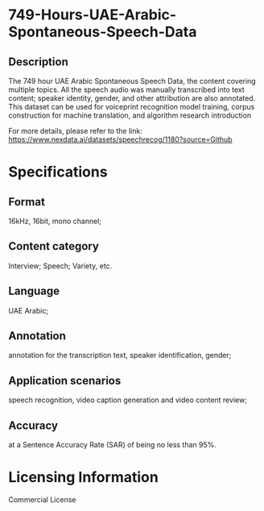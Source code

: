 # 749-Hours-UAE-Arabic-Spontaneous-Speech-Data

## Description
The 749 hour UAE Arabic Spontaneous Speech Data, the content covering multiple topics. All the speech audio was manually transcribed into text content; speaker identity, gender, and other attribution are also annotated. This dataset can be used for voiceprint recognition model training, corpus construction for machine translation, and algorithm research introduction

For more details, please refer to the link: https://www.nexdata.ai/datasets/speechrecog/1180?source=Github


# Specifications
## Format
16kHz, 16bit, mono channel;
## Content category
Interview; Speech; Variety, etc.
## Language
UAE Arabic;
## Annotation
annotation for the transcription text, speaker identification, gender;
## Application scenarios
speech recognition, video caption generation and video content review;
## Accuracy
at a Sentence Accuracy Rate (SAR) of being no less than 95%.

# Licensing Information
Commercial License
